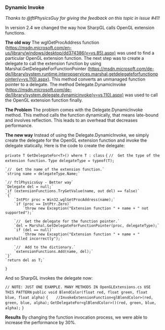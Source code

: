 ### Dynamic Invoke

_Thanks to @ftlPhysicsGuy for giving the feedback on this topic in issue #41!_

In version 2.4 we changed the way how SharpGL calls OpenGL extension functions.

**The old way**
The wglGetProcAddress function (https://msdn.microsoft.com/en-us/library/windows/desktop/dd374386(v=vs.85).aspx) was used to find a particular OpenGL extension function. The next step was to create a delegate to call the extension function by using Marshal.GetDelegateForFunctionPointer (https://msdn.microsoft.com/de-de/library/system.runtime.interopservices.marshal.getdelegateforfunctionpointer(v=vs.110).aspx). This method converts an unmanaged function pointer to a delegate. The method Delegate.DynamicInvoke (https://msdn.microsoft.com/de-de/library/system.delegate.dynamicinvoke(v=vs.110).aspx) was used to call the OpenGL extension function finally. 

**The Problem**
The problem comes with the Delegate.DynamicInvoke method. This method calls the function dynamically, that means late-bound and involves reflection. This leads to an overhead that decreases performance.

**The new way**
Instead of using the Delegate.DynamicInvoke, we simply create the delegate for the OpenGL extension function and invoke the delegate statically. Here is the code to create the delegate:

`private T GetDelegateFor<T>() where T : class`
`{`
    `//  Get the type of the extension function.`
    `Type delegateType = typeof(T);`

    `//  Get the name of the extension function.`
    `string name = delegateType.Name;`

    `// ftlPhysicsGuy - Better way`
    `Delegate del = null;`
    `if (extensionFunctions.TryGetValue(name, out del) == false)`
    `{`
        `IntPtr proc = Win32.wglGetProcAddress(name);`
        `if (proc == IntPtr.Zero)`
            `throw new Exception("Extension function " + name + " not supported");`

        `//  Get the delegate for the function pointer.`
        `del = Marshal.GetDelegateForFunctionPointer(proc, delegateType);`
        `if (del == null)`
            `throw new Exception("Extension function " + name + " marshalled incorrectly");`

        `//  Add to the dictionary.`
        `extensionFunctions.Add(name, del);`
    `}`
    `return del as T;`
`}`

And so SharpGL invokes the delegate now:

`// NOTE: JUST ONE EXAMPLE. MANY METHODS IN OpenGLExtensions.cs USE THIS PATTERN`
`public void BlendColor(float red, float green, float blue, float alpha)`
`{   `
    `//InvokeExtensionFunction<glBlendColor>(red, green, blue, alpha);`
    `GetDelegateFor<glBlendColor>()(red, green, blue, alpha);`
`}`

**Results**
By changing the function invocation process, we were able to increase the performance by 30%.